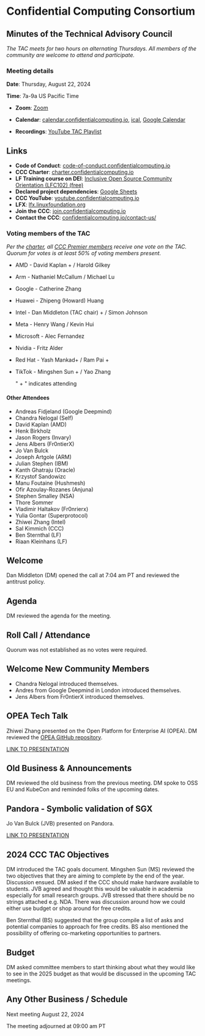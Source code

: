 # Confidential Computing Consortium

## Minutes of the Technical Advisory Council

*The TAC meets for two hours on alternating Thursdays. All members of the community are welcome to attend and participate.*

### Meeting details

**Date**: Thursday, August 22, 2024

**Time**: 7a-9a US Pacific Time

* **Zoom**: [Zoom](https://zoom-lfx.platform.linuxfoundation.org/meeting/94618773737?password=4b2a5cdf-685a-4ea3-822d-24ff7ddab72e) 

* **Calendar**: [calendar.confidentialcomputing.io](https://calendar.confidentialcomputing.io),
[ical](https://calendar.google.com/calendar/ical/c\_c0pcihr7n2n1k3a38i32d9ag10%40group.calendar.google.com/public/basic.ics),
[Google Calendar](https://calendar.google.com/calendar/u/0/r?cid=c\_c0pcihr7n2n1k3a38i32d9ag10@group.calendar.google.com)

* **Recordings**: [YouTube TAC Playlist](https://www.youtube.com/playlist?list=PLmfkUJc39uMjaB_I1dYW72I44kr9QzG_B)

## Links

* **Code of Conduct**: [code-of-conduct.confidentialcomputing.io](https://code-of-conduct.confidentialcomputing.io)
* **CCC Charter**: [charter.confidentialcomputing.io](https://charter.confidentialcomputing.io)
* **LF Training course on DEI**: [Inclusive Open Source Community Orientation (LFC102) (free)](https://training.linuxfoundation.org/training/inclusive-open-source-community-orientation-lfc102/)
* **Declared project dependencies**: [Google Sheets](https://docs.google.com/spreadsheets/d/1UKnbbGWXYLjnPZsox3zmYo59nv3XSXjePfas5E2fER0/edit#gid=0)
* **CCC YouTube**: [youtube.confidentialcomputing.io](https://youtube.confidentialcomputing.io)
* **LFX**: [lfx.linuxfoundation.org](https://lfx.linuxfoundation.org)
* **Join the CCC**: [join.confidentialcomputing.io](https://join.confidentialcomputing.io)
* **Contact the CCC**: [confidentialcomputing.io/contact-us/](https://confidentialcomputing.io/contact-us/)


### Voting members of the TAC

*Per the [charter](https://charter.confidentialcomputing.io), all [CCC Premier members](https://confidentialcomputing.io/members/) receive one vote on the TAC. Quorum for votes is at least 50% of voting members present.*

* AMD - David Kaplan + / Harold Gilkey 
* Arm - Nathaniel McCallum   / Michael Lu
* Google - Catherine Zhang
* Huawei - Zhipeng (Howard) Huang 
* Intel - Dan Middleton (TAC chair) +  / Simon Johnson
* Meta -  Henry Wang /  Kevin Hui
* Microsoft - Alec Fernandez
* Nvidia - Fritz Alder
* Red Hat - Yash Mankad+  / Ram Pai +
* TikTok - Mingshen Sun +   / Yao Zhang

   " + " indicates attending

#### Other Attendees

* Andreas Fidjeland (Google Deepmind)
* Chandra Nelogal (Self)
* David Kaplan (AMD)
* Henk Birkholz
* Jason Rogers (Invary)
* Jens Albers (Fr0ntierX)
* Jo Van Bulck
* Joseph Artgole (ARM)
* Julian Stephen (IBM)
* Kanth Ghatraju (Oracle)
* Krzystof Sandowizc
* Manu Foutaine (Hushmesh)
* Ofir Azoulay-Rozanes (Anjuna)
* Stephen Smalley (NSA)
* Thore Sommer
* Vladimir Haltakov (Fr0nrierx)
* Yulia Gontar (Superprotocol)
* Zhiwei Zhang (Intel)
* Sal Kimmich (CCC)
* Ben Sternthal (LF)
* Riaan Kleinhans (LF)


## Welcome

Dan Middleton (DM) opened the call at 7:04 am PT and reviewed the antitrust policy.

## Agenda

DM reviewed the agenda for the meeting.

## Roll Call / Attendance

Quorum was not established as no votes were required.

## Welcome New Community Members

* Chandra Nelogal introduced themselves.
* Andres from Google Deepmind in London introduced themselves.
* Jens Albers from Fr0ntierX introduced themselves.

## OPEA Tech Talk

Zhiwei Zhang presented on the Open Platform for Enterprise AI (OPEA). DM reviewed the [OPEA GitHub repository](https://github.com/opea-project/GenAIComps).

[LINK TO PRESENTATION](./OPEA%20Introduction%20to%20CCC.pdf)

## Old Business & Announcements

DM reviewed the old business from the previous meeting. DM spoke to OSS EU and KubeCon and reminded folks of the upcoming dates.

## Pandora - Symbolic validation of SGX

Jo Van Bulck (JVB) presented on Pandora.

[LINK TO PRESENTATION](./Pandora%20ccc24.pdf)

## 2024 CCC TAC Objectives

DM introduced the TAC goals document. Mingshen Sun (MS) reviewed the two objectives that they are aiming to complete by the end of the year. Discussion ensued. DM asked if the CCC should make hardware available to students. JVB agreed and thought this would be valuable in academia especially for small research groups. JVB stressed that there should be no strings attached e.g. NDA.  There was discussion around how we could either use budget or shop around for free credits.

Ben Sternthal (BS) suggested that the group compile a list of asks and potential companies to approach for free credits. BS also mentioned the possibility of offering co-marketing opportunities to partners.

## Budget

DM asked committee members to start thinking about what they would like to see in the 2025 budget as that would be discussed in the upcoming TAC meetings.

## Any Other Business / Schedule

Next meeting August 22, 2024

The meeting adjourned at 09:00 am PT
